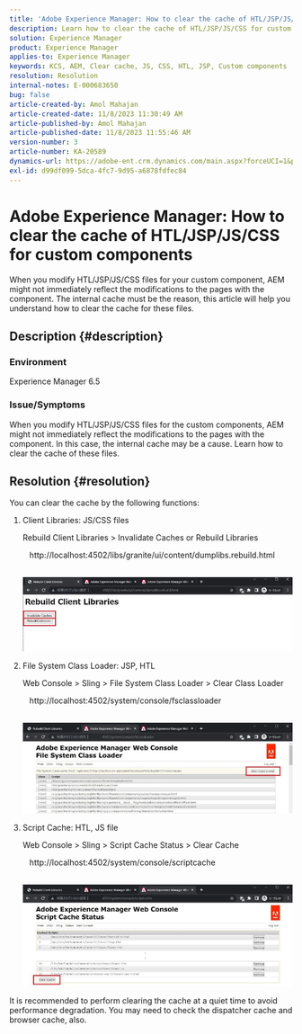 ```yaml
---
title: 'Adobe Experience Manager: How to clear the cache of HTL/JSP/JS/CSS for custom components'
description: Learn how to clear the cache of HTL/JSP/JS/CSS for custom components in Adobe Experience Manager.
solution: Experience Manager
product: Experience Manager
applies-to: Experience Manager
keywords: KCS, AEM, Clear cache, JS, CSS, HTL, JSP, Custom components
resolution: Resolution
internal-notes: E-000683650
bug: false
article-created-by: Amol Mahajan
article-created-date: 11/8/2023 11:30:49 AM
article-published-by: Amol Mahajan
article-published-date: 11/8/2023 11:55:46 AM
version-number: 3
article-number: KA-20589
dynamics-url: https://adobe-ent.crm.dynamics.com/main.aspx?forceUCI=1&pagetype=entityrecord&etn=knowledgearticle&id=71ba7040-2a7e-ee11-8179-6045bd006b3d
exl-id: d99df099-5dca-4fc7-9d95-a6878fdfec84
---
```

# Adobe Experience Manager: How to clear the cache of HTL/JSP/JS/CSS for custom components


When you modify HTL/JSP/JS/CSS files for your custom component, AEM might not immediately reflect the modifications to the pages with the component. The internal cache must be the reason, this article will help you understand how to clear the cache for these files.

## Description {#description}


### <b>Environment</b>

Experience Manager 6.5



### Issue/Symptoms

When you modify HTL/JSP/JS/CSS files for the custom components, AEM might not immediately reflect the modifications to the pages with the component. In this case, the internal cache may be a cause.
 Learn how to clear the cache of these files.


## Resolution {#resolution}


You can clear the cache by the following functions:



1. Client Libraries: JS/CSS files

    Rebuild Client Libraries &gt; Invalidate Caches or Rebuild Libraries

       http://localhost:4502/libs/granite/ui/content/dumplibs.rebuild.html 

         ![](assets/ed2f2e85-af35-ed11-9db1-0022480869de.png)
2. File System Class Loader: JSP, HTL

    Web Console &gt; Sling &gt; File System Class Loader &gt; Clear Class Loader

       http://localhost:4502/system/console/fsclassloader

         ![](assets/2438888b-af35-ed11-9db1-0022480869de.png)
3. Script Cache: HTL, JS file

    Web Console &gt; Sling &gt; Script Cache Status &gt; Clear Cache

       http://localhost:4502/system/console/scriptcache

         ![](assets/c97ddd91-af35-ed11-9db1-0022480869de.png)


It is recommended to perform clearing the cache at a quiet time to avoid performance degradation.
You may need to check the dispatcher cache and browser cache, also.
